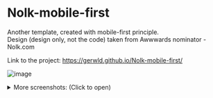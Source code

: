 # Nolk-mobile-first
Another template, created with mobile-first principle. <br>
Design (design only, not the code) taken from Awwwards nominator - Nolk.com

Link to the project: https://gerwld.github.io/Nolk-mobile-first/

![image](https://user-images.githubusercontent.com/47056812/152033563-cccf08c5-3e77-449d-b2a3-2b0b34a769b6.png)

<details>
  <summary>More screenshots: (Click to open)</summary>
  
  <img width="320px" src="https://user-images.githubusercontent.com/47056812/152033636-80adbf13-73a8-4096-afae-468c39fba350.png"><br>
  <img width="320px" src="https://user-images.githubusercontent.com/47056812/152033701-d589c43e-9ca6-43dc-b962-27f22a1224d4.png"><br>
  <img width="320px" src="https://user-images.githubusercontent.com/47056812/152033790-9a6dc60c-a6b2-428a-acf2-049fe447b080.png">
  
 </details>

